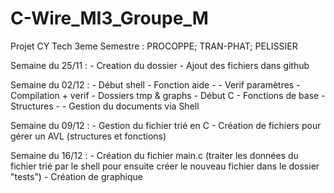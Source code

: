 # C-Wire_MI3_Groupe_M

 Projet CY Tech 3eme Semestre : PROCOPPE; TRAN-PHAT; PELISSIER

Semaine du 25/11 :
    - Creation du dossier
    - Ajout des fichiers dans github

Semaine du 02/12 :
    - Début shell
        - Fonction aide -
        - Verif paramètres
        - Compilation + verif
        - Dossiers tmp & graphs
    - Début C
        - Fonctions de base
        - Structures
        - 
    - Gestion du documents via Shell
    
Semaine du 09/12 :
    - Gestion du fichier trié en C
    - Création de fichiers pour gérer un AVL (structures et fonctions)

Semaine du 16/12 :
    - Création du fichier main.c (traiter les données du fichier trié par le shell pour ensuite créer le nouveau fichier dans le dossier "tests")
    - Création de graphique
